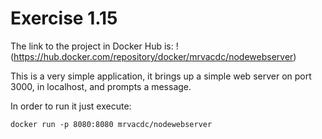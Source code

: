 # Exercise 1.15

The link to the project in Docker Hub is: !(https://hub.docker.com/repository/docker/mrvacdc/nodewebserver)

This is a very simple application, it brings up a simple web server on port 3000, in localhost, and prompts a message.

In order to run it just execute:

```
docker run -p 8080:8080 mrvacdc/nodewebserver
```
